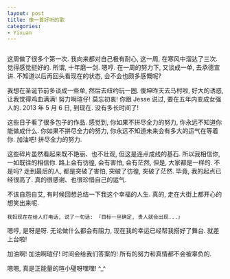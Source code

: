 ```yaml
---
layout: post
title: 像一首好听的歌
categories:
- Yixuan
---
```


<embed autostart="true" hidden="false" loop=-1 src="http://openmindclub.qiniudn.com/Yixuan/RollTheDice.mp3"></embed>

这周做了很多个第一次. 我向来都对自己极有耐心, 这一周, 在寒风中溜达了三次. 觉得感觉挺好的. 所谓, 十年磨一剑. 嗯哼. 在一周的努力下, 又谈成一单, 去承德宣讲. 不知道以后再回头看现在的状态, 会不会也颇多感慨呢?

我想在圣诞节前多谈成一些单, 然后去纽约玩一圈. 傻坤昨天去马村啦, 好大的诱惑, 让我觉得鸡血满满! 努力啊瑄仔! 莫忘初衷! 你跟 Jesse 说过, 要在五年内变成女强人的. 2013 年 5 月 6 日, 到现在. 没有多长时间了!

这些日子看了很多包子的作品. 感觉到, 你如果不拼尽全力的努力, 你永远不知道你能做成什么. 你如果不拼尽全力的努力, 你永远不知道未来会有多大的运气在等着你. 加油吧! 拼尽全力的努力.

这些碎片虽然看起来既不艳丽、也不壮观, 但这是连点成线的基石. 所以我相信你, 一如既往的相信你. 路上会有彷徨, 会有害怕, 会有茫然, 但是, 大家都是一样的. 不是吗? 走到最后的人, 都是突破了害怕, 突破了彷徨, 突破了茫然. 毕竟, 我的起点已经很高了. 真的很感谢、也很珍惜自己的运气.

不该自怨自艾, 有时候回想总结一下我这个幸福的人生. 真的, 走在大街上都开心的想笑出来呢.

    我妈现在在给人打电话, 说了一句话: 『目标一旦确定, 贵人就会出现...』

嗯哼, 是呀是呀. 无论做什么都会有阻力, 现在我的幸运已经帮我搭好了舞台. 就差上台啦!

加油啊! 加油啊瑄仔! 时间会给我们答案的! 所有的努力和真情都不会被辜负的.

嗯嗯, 真是正能量的瑄小璧呀嘿嘿! ^_^ 

